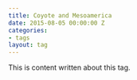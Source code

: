 ```yaml
---
title: Coyote and Mesoamerica
date: 2015-08-05 00:00:00 Z
categories:
- tags
layout: tag
---
```


This is content written about this tag.
